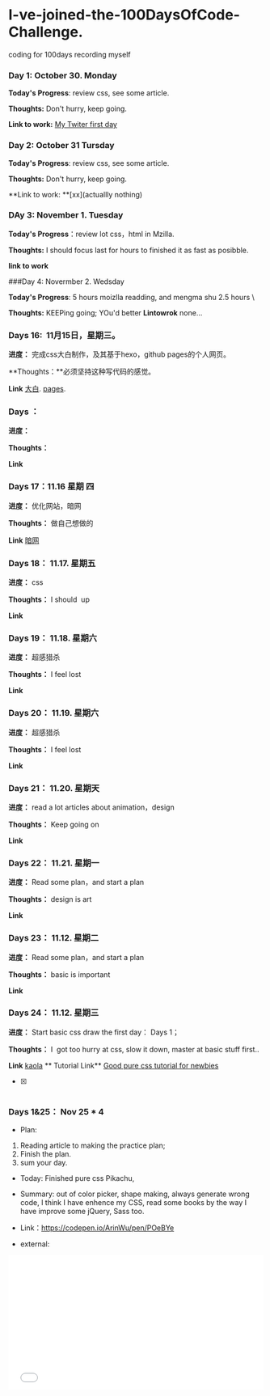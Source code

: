 # I-ve-joined-the-100DaysOfCode-Challenge.
coding for 100days recording myself
### Day 1: October 30. Monday

**Today's Progress**: review css, see some article.

**Thoughts:** Don't hurry, keep going.

**Link to work:** [My Twiter first day](https://twitter.com/healerm16)

### Day 2: October 31 Tursday

**Today's Progress**: review css, see some article.

**Thoughts:** Don't hurry, keep going.

**Link to work: **[xx](actuallly nothing)

### DAy 3: November 1. Tuesday

**Today's Progress**：review lot css，html in Mzilla.
  
**Thoughts:** I should focus last for hours to finished it as fast as posibble.
  
**link to work**

###Day 4: Novermber 2. Wedsday

**Today's Progress**: 5 hours moizlla readding, and mengma shu 2.5 hours \

**Thoughts:** KEEPing going; YOu'd better 
**Lintowrok** none...

### Days 16:  11月15日，星期三。

**进度：** 完成css大白制作，及其基于hexo，github pages的个人网页。

**Thoughts：**必须坚持这种写代码的感觉。

**Link** [大白](https://codepen.io/ArinWu/pen/wPqBNv?editors=1100). [pages](arinwu.github.io).

### Days ： 

**进度：** 

**Thoughts：**

**Link** []()

### Days 17：11.16 星期 四

**进度：** 优化网站，暗网

**Thoughts：** 做自己想做的

**Link** [暗网](https://arinwu.github.io/2017/11/16/%E5%A6%82%E4%BD%95%E8%BF%9B%E5%85%A5%E5%9C%B0%E4%B8%8B%E9%BB%91%E7%BD%91/
)
### Days 18：  11.17. 星期五

**进度：** css 

**Thoughts：** I should  up

**Link** []()

### Days 19：  11.18. 星期六

**进度：** 超感猎杀

**Thoughts：** I feel lost

**Link** []()

### Days 20：  11.19. 星期六

**进度：** 超感猎杀

**Thoughts：** I feel lost

**Link** []()

### Days 21：  11.20. 星期天

**进度：** read a lot articles about animation，design

**Thoughts：** Keep going on 

**Link** []()

### Days 22：  11.21. 星期一

**进度：** Read some plan，and start a plan

**Thoughts：** design is art

**Link** []()

### Days 23：  11.12. 星期二

**进度：** Read some plan，and start a plan

**Thoughts：** basic is important

**Link** []()


### Days 24：  11.12. 星期三

**进度：** Start basic css draw the first day： Days 1；

**Thoughts：** I  got too hurry at css, slow it down, master at basic stuff first..

**Link** [kaola](https://codepen.io/ArinWu/pen/gXedqL?editors=1100)
** Tutorial Link** [Good pure css tutorial for newbies ](https://medium.com/coding-artist/a-beginners-guide-to-pure-css-images-ef9a5d069dd2)

- [x] #
### Days 1&25： Nov 25 * 4
- Plan: 
1. Reading article to making the practice plan;
2. Finish the plan.
3. sum your day.
- Today: Finished pure css Pikachu,

- Summary: out of color picker, shape making, always generate wrong code, I think I have enhence my CSS, read some books by the way I have improve some jQuery, Sass too.

- Link：https://codepen.io/ArinWu/pen/POeBYe

- external:
<iframe height='265' scrolling='no' title='Days:  1&25 Pure CSS Pikachu' src='//codepen.io/ArinWu/embed/POeBYe/?height=265&theme-id=0&default-tab=css,result&embed-version=2' frameborder='no' allowtransparency='true' allowfullscreen='true' style='width: 100%;'>See the Pen <a href='https://codepen.io/ArinWu/pen/POeBYe/'>Days:  1&25 Pure CSS Pikachu</a> by Arin Wu (<a href='https://codepen.io/ArinWu'>@ArinWu</a>) on <a href='https://codepen.io'>CodePen</a>.
</iframe>


